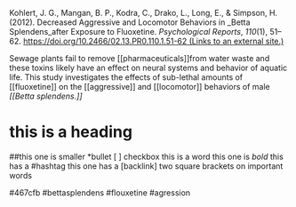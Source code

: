 Kohlert, J. G., Mangan, B. P., Kodra, C., Drako, L., Long, E., & Simpson, H. (2012). Decreased Aggressive and Locomotor Behaviors in _Betta Splendens_after Exposure to Fluoxetine. _Psychological Reports_, _110_(1), 51–62. [https://doi.org/10.2466/02.13.PR0.110.1.51-62 (Links to an external site.)](https://doi.org/10.2466/02.13.PR0.110.1.51-62)

Sewage plants fail to remove [[pharmaceuticals]]from water waste and these toxins likely have an effect on neural systems and behavior of aquatic life. This study investigates the effects of sub-lethal amounts of [[fluoxetine]] on the [[aggressive]] and [[locomotor]] behaviors of male _[[Betta splendens.]]_
 
 
 # this is a heading
 ##this one is smaller
 *bullet
 [ ] checkbox
 this is a word
 this one is *bold*
 this has a #hashtag
 this one has a [backlink]
 two square brackets on important words
 
 #467cfb
 #bettasplendens
 #flouxetine
 #agression